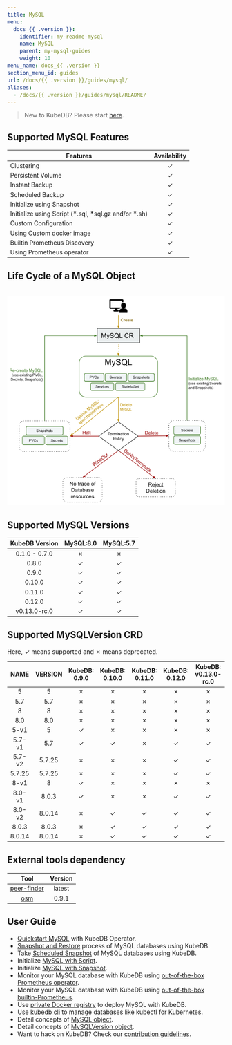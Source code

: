 ```yaml
---
title: MySQL
menu:
  docs_{{ .version }}:
    identifier: my-readme-mysql
    name: MySQL
    parent: my-mysql-guides
    weight: 10
menu_name: docs_{{ .version }}
section_menu_id: guides
url: /docs/{{ .version }}/guides/mysql/
aliases:
  - /docs/{{ .version }}/guides/mysql/README/
---
```


> New to KubeDB? Please start [here](/docs/README.md).

## Supported MySQL Features

|                        Features                         | Availability |
| ------------------------------------------------------- | :----------: |
| Clustering                                              |   &#10003;   |
| Persistent Volume                                       |   &#10003;   |
| Instant Backup                                          |   &#10003;   |
| Scheduled Backup                                        |   &#10003;   |
| Initialize using Snapshot                               |   &#10003;   |
| Initialize using Script (\*.sql, \*sql.gz and/or \*.sh) |   &#10003;   |
| Custom Configuration                                    |   &#10003;   |
| Using Custom docker image                               |   &#10003;   |
| Builtin Prometheus Discovery                            |   &#10003;   |
| Using Prometheus operator                        |   &#10003;   |

## Life Cycle of a MySQL Object

<p align="center">
  <img alt="lifecycle"  src="/docs/images/mysql/mysql-lifecycle.png" >
</p>

## Supported MySQL Versions

| KubeDB Version | MySQL:8.0 | MySQL:5.7 |
| :------------: | :-------: | :-------: |
| 0.1.0 - 0.7.0  | &#10007;  | &#10007;  |
|     0.8.0      | &#10003;  | &#10003;  |
|     0.9.0      | &#10003;  | &#10003;  |
|     0.10.0     | &#10003;  | &#10003;  |
|     0.11.0     | &#10003;  | &#10003;  |
|     0.12.0     | &#10003;  | &#10003;  |
|  v0.13.0-rc.0  | &#10003;  | &#10003;  |

## Supported MySQLVersion CRD

Here, &#10003; means supported and &#10007; means deprecated.

|  NAME  | VERSION | KubeDB: 0.9.0 | KubeDB: 0.10.0 | KubeDB: 0.11.0 | KubeDB: 0.12.0 | KubeDB: v0.13.0-rc.0 |
| :----: | :-----: | :-----------: | :------------: | :------------: | :------------: | :------------------: |
|   5    |    5    |   &#10007;    |    &#10007;    |    &#10007;    |    &#10007;    |       &#10007;       |
|  5.7   |   5.7   |   &#10007;    |    &#10007;    |    &#10007;    |    &#10007;    |       &#10007;       |
|   8    |    8    |   &#10007;    |    &#10007;    |    &#10007;    |    &#10007;    |       &#10007;       |
|  8.0   |   8.0   |   &#10007;    |    &#10007;    |    &#10007;    |    &#10007;    |       &#10007;       |
|  5-v1  |    5    |   &#10003;    |    &#10007;    |    &#10007;    |    &#10007;    |       &#10007;       |
| 5.7-v1 |   5.7   |   &#10003;    |    &#10003;    |    &#10007;    |    &#10003;    |       &#10003;       |
| 5.7-v2 | 5.7.25  |   &#10007;    |    &#10007;    |    &#10007;    |    &#10003;    |       &#10003;       |
| 5.7.25 | 5.7.25  |   &#10007;    |    &#10007;    |    &#10007;    |    &#10003;    |       &#10003;       |
|  8-v1  |    8    |   &#10003;    |    &#10007;    |    &#10007;    |    &#10007;    |       &#10007;       |
| 8.0-v1 |  8.0.3  |   &#10003;    |    &#10007;    |    &#10007;    |    &#10003;    |       &#10003;       |
| 8.0-v2 | 8.0.14  |   &#10007;    |    &#10003;    |    &#10003;    |    &#10003;    |       &#10003;       |
| 8.0.3  |  8.0.3  |   &#10007;    |    &#10003;    |    &#10003;    |    &#10003;    |       &#10003;       |
| 8.0.14 | 8.0.14  |   &#10007;    |    &#10003;    |    &#10003;    |    &#10003;    |       &#10003;       |

## External tools dependency

|                                      Tool                                      | Version |
| :----------------------------------------------------------------------------: | :-----: |
| [peer-finder](https://github.com/kubernetes/contrib/tree/master/peer-finder)   | latest  |
|                 [osm](https://github.com/appscode/osm)                         |  0.9.1  |

## User Guide

- [Quickstart MySQL](/docs/guides/mysql/quickstart/quickstart.md) with KubeDB Operator.
- [Snapshot and Restore](/docs/guides/mysql/snapshot/backup-and-restore.md) process of MySQL databases using KubeDB.
- Take [Scheduled Snapshot](/docs/guides/mysql/snapshot/scheduled-backup.md) of MySQL databases using KubeDB.
- Initialize [MySQL with Script](/docs/guides/mysql/initialization/using-script.md).
- Initialize [MySQL with Snapshot](/docs/guides/mysql/initialization/using-snapshot.md).
- Monitor your MySQL database with KubeDB using [out-of-the-box Prometheus operator](/docs/guides/mysql/monitoring/using-prometheus-operator.md).
- Monitor your MySQL database with KubeDB using [out-of-the-box builtin-Prometheus](/docs/guides/mysql/monitoring/using-builtin-prometheus.md).
- Use [private Docker registry](/docs/guides/mysql/private-registry/using-private-registry.md) to deploy MySQL with KubeDB.
- Use [kubedb cli](/docs/guides/mysql/cli/cli.md) to manage databases like kubectl for Kubernetes.
- Detail concepts of [MySQL object](/docs/guides/mysql/concepts/mysql.md).
- Detail concepts of [MySQLVersion object](/docs/guides/mysql/concepts/catalog.md).
- Want to hack on KubeDB? Check our [contribution guidelines](/docs/CONTRIBUTING.md).
